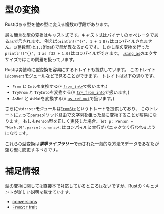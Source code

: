 # 型の変換

Rustはある型を他の型に変える複数の手段があります。

最も簡単な型の変換はキャスト式です。キャスト式はバイナリのオペレータである`as`で示されます。
例えば`println!("{}", 1 + 1.0);`はコンパイルされません。`1`(整数型)と`1.0`(float)で型が異なるからです。
しかし型の変換を行った`println!("{}", 1 as f32 + 1.0)`はコンパイルができます。
[`using_as`](using_as.rs)のエクササイズではこの問題を扱っています。

Rustは実装時に型変換を容易にするトレイトも提供しています。
このトレイトは[`convert`](https://doc.rust-lang.org/std/convert/index.html)モジュールなどで見ることができます。
トレイトは以下の通りです。

- `From` と `Into`を変換する(※ [`from_into`](from_into.rs)で扱います。)
- `TryFrom` と `TryInto`を変換する(※ [`try_from_into`](try_from_into.rs)で扱います。)
- `AsRef` と `AsMut`を変換する(※ [`as_ref_mut`](as_ref_mut.rs)で扱います。)

さらに`std::str`モジュールは[`FromStr`](https://doc.rust-lang.org/std/str/trait.FromStr.html)というトレートを提供しており、
このトレートによって`parse`メソッド経由で文字列を狙った型に変換することが容易になります。
もしも`Person`型を正しく実装した場合、`let p: Person = "Mark,20".parse().unwrap()`はコンパイルと実行がパニックなく行われるようになります。


これらの型変換は***標準ライブラリー***で示された一般的な方法でデータをあなたが望む型に変更するべきです。

# 補足情報

型の変換に関しては直接本で対応しているところはないですが、Rustのドキュメントが詳しい説明を載せています。

- [conversions](https://doc.rust-lang.org/std/convert/index.html)
- [`FromStr` trait](https://doc.rust-lang.org/std/str/trait.FromStr.html)
